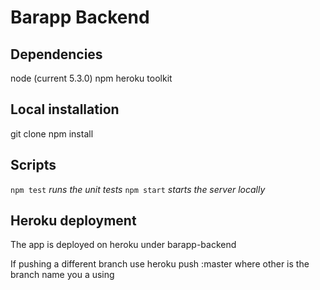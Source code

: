 # Barapp Backend


## Dependencies

node (current 5.3.0)
npm
heroku toolkit


## Local installation

git clone 
npm install


## Scripts

````npm test```` _runs the unit tests_
````npm start```` _starts the server locally_


## Heroku deployment

The app is deployed on heroku under barapp-backend

If pushing a different branch use heroku push <other>:master where 
other is the branch name you a using



